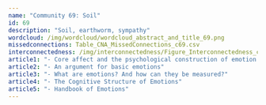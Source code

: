 ```yaml
---
name: "Community 69: Soil"
id: 69
description: "Soil, earthworm, sympathy"
wordcloud: /img/wordcloud/wordcloud_abstract_and_title_69.png
missedconnections: Table_CNA_MissedConnections_c69.csv
interconnectedness: /img/interconnectedness/Figure_Interconnectedness_c69.png
article1: "- Core affect and the psychological construction of emotion."
article2: "- An argument for basic emotions"
article3: "- What are emotions? And how can they be measured?"
article4: "- The Cognitive Structure of Emotions"
article5: "- Handbook of Emotions"
---
```

